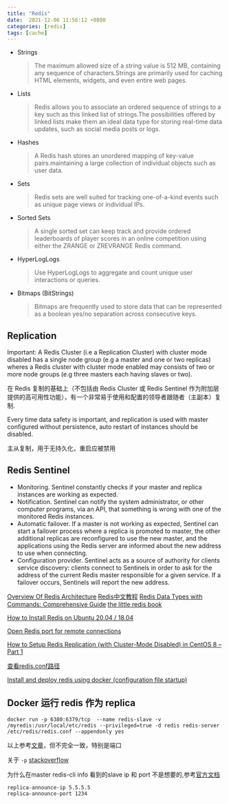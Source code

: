 ```yaml
---
title: "Redis"
date:  2021-12-06 11:56:12 +0800
categories: [redis]
tags: [cache]
---
```



* Strings
  > The maximum allowed size of a string value is 512 MB, containing any sequence of characters.Strings are primarily used for caching HTML elements, widgets, and even entire web pages.

* Lists
  > Redis allows you to associate an ordered sequence of strings to a key such as this linked list of strings.The possibilities offered by linked lists make them an ideal data type for storing real-time data updates, such as social media posts or logs.

* Hashes
  > A Redis hash stores an unordered mapping of key-value pairs.maintaining a large collection of individual objects such as user data.

* Sets
  > Redis sets are well suited for tracking one-of-a-kind events such as unique page views or individual IPs.

* Sorted Sets
  > A single sorted set can keep track and provide ordered leaderboards of player scores in an online competition using either the ZRANGE or ZREVRANGE Redis command.

* HyperLogLogs
  >  Use HyperLogLogs to aggregate and count unique user interactions or queries.

* Bitmaps (BitStrings)
  > Bitmaps are frequently used to store data that can be represented as a boolean yes/no separation across consecutive keys.

## Replication

Important: A Redis Cluster (i.e a Replication Cluster) with cluster mode disabled has a single node group (e.g a master and one or two replicas) wheres a Redis cluster with cluster mode enabled may consists of two or more node groups (e.g three masters each having slaves or two).

在 Redis 复制的基础上（不包括由 Redis Cluster 或 Redis Sentinel 作为附加层提供的高可用性功能），有一个非常易于使用和配置的领导者跟随者（主副本）复制.



Every time data safety is important, and replication is used with master configured without persistence, auto restart of instances should be disabled.

主从复制，用于无持久化，重启应被禁用

## Redis Sentinel

* Monitoring. Sentinel constantly checks if your master and replica instances are working as expected.
* Notification. Sentinel can notify the system administrator, or other computer programs, via an API, that something is wrong with one of the monitored Redis instances.
* Automatic failover. If a master is not working as expected, Sentinel can start a failover process where a replica is promoted to master, the other additional replicas are reconfigured to use the new master, and the applications using the Redis server are informed about the new address to use when connecting.
* Configuration provider. Sentinel acts as a source of authority for clients service discovery: clients connect to Sentinels in order to ask for the address of the current Redis master responsible for a given service. If a failover occurs, Sentinels will report the new address.

[Overview Of Redis Architecture](http://qnimate.com/overview-of-redis-architecture/)
[Redis中文教程](https://www.redis.com.cn/tutorial.html)
[Redis Data Types with Commands: Comprehensive Guide](https://phoenixnap.com/kb/redis-data-types-with-commands)
[the little redis book](https://github.com/karlseguin/the-little-redis-book)

[How to Install Redis on Ubuntu 20.04 / 18.04](https://phoenixnap.com/kb/install-redis-on-ubuntu-20-04)

[Open Redis port for remote connections](https://stackoverflow.com/questions/19091087/open-redis-port-for-remote-connections)

[How to Setup Redis Replication (with Cluster-Mode Disabled) in CentOS 8 – Part 1](https://www.tecmint.com/setup-redis-replication-in-centos-8/)

[查看redis.conf路径](https://www.yisu.com/ask/5627.html)

[Install and deploy redis using docker (configuration file startup)](https://developpaper.com/install-and-deploy-redis-using-docker-configuration-file-startup/)


## Docker 运行 redis 作为 replica
```docker
docker run -p 6380:6379/tcp  --name redis-slave -v /myredis:/usr/local/etc/redis --privileged=true -d redis redis-server /etc/redis/redis.conf --appendonly yes
```
以上参考[文章](https://developpaper.com/install-and-deploy-redis-using-docker-configuration-file-startup/)，但不完全一致，特别是端口

关于 `-p` [stackoverflow](https://stackoverflow.com/questions/55171688/cant-connect-to-docker-redis-container-from-the-host-using-stackexchange-redis)

为什么在master redis-cli info 看到的slave ip 和 port 不是想要的,参考[官方文档](https://redis.io/topics/replication)
```docker
replica-announce-ip 5.5.5.5
replica-announce-port 1234
```
